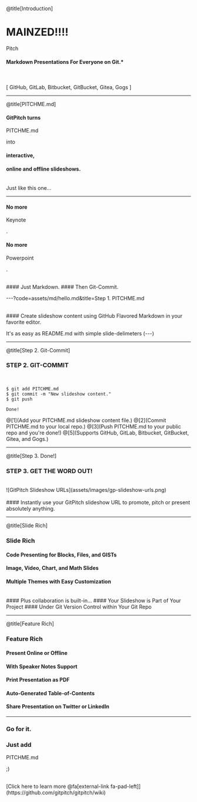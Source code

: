 @title[Introduction]

# MAINZED!!!!

<span class="gold">Pitch

</span>

#### Markdown Presentations For Everyone on Git.\*

<br>
<br>
<span class="byline">[ GitHub, GitLab, Bitbucket, GitBucket, Gitea, Gogs ]</span>

---

@title[PITCHME.md]

#### GitPitch turns

<span class="gold">PITCHME.md

</span> into

#### interactive,

#### online and offline slideshows.

<br>
<span class="aside">Just like this one...</span>

---

#### No more

<span class="gray">Keynote

</span>.

#### No more

<span class="gray">Powerpoint

</span>.

<br>
#### Just <span class="gold">Markdown</span>.
#### Then <span class="gold">Git-Commit</span>.

---?code=assets/md/hello.md&title=Step 1. PITCHME.md

<br>
#### Create slideshow content using GitHub Flavored Markdown in your favorite editor.

<span class="aside">It's as easy as README.md with simple slide-delimeters
(---)</span>

---

@title[Step 2. Git-Commit]

### <span class="gold">STEP 2. GIT-COMMIT

</span>

<br>

```shell
$ git add PITCHME.md
$ git commit -m "New slideshow content."
$ git push

Done!
```

@[1](Add your PITCHME.md slideshow content file.) @[2](Commit PITCHME.md to your
local repo.) @[3](Push PITCHME.md to your public repo and you're done!)
@[5](Supports GitHub, GitLab, Bitbucket, GitBucket, Gitea, and Gogs.)

---

@title[Step 3. Done!]

### <span class="gold">STEP 3. GET THE WORD OUT!

</span>

<br>
![GitPitch Slideshow URLs](assets/images/gp-slideshow-urls.png)
<br>
<br>
#### Instantly use your GitPitch slideshow URL to promote, pitch or present absolutely anything.

---

@title[Slide Rich]

### <span class="gold">Slide Rich

</span>

#### Code Presenting for Blocks, Files, and GISTs

#### Image, Video, Chart, and Math Slides

#### Multiple Themes with Easy Customization

<br>
#### <span class="gold">Plus collaboration is built-in...</span>
#### Your Slideshow is Part of Your Project
#### Under Git Version Control within Your Git Repo

---

@title[Feature Rich]

### <span class="gold">Feature Rich

</span>

#### Present Online or Offline

#### With Speaker Notes Support

#### Print Presentation as PDF

#### Auto-Generated Table-of-Contents

#### Share Presentation on Twitter or LinkedIn

---

### Go for it.

### Just add

<span class="gold">PITCHME.md

</span> ;)

<br>
[Click here to learn more @fa[external-link fa-pad-left]](https://github.com/gitpitch/gitpitch/wiki)

